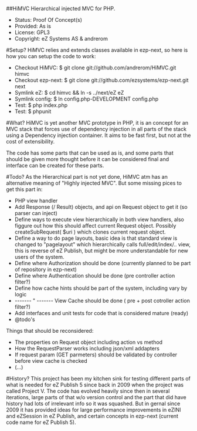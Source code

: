 ##HiMVC
Hierarchical injected MVC for PHP.

* Status: Proof Of Concept(s)
* Provided: As is
* License: GPL3
* Copyright: eZ Systems AS & andrerom

#Setup?
HiMVC relies and extends classes available in ezp-next, so here is how you can setup the code to work:

* Checkout HiMVC: $ git clone git://github.com/andrerom/HiMVC.git himvc
* Checkout ezp-next: $ git clone git://github.com/ezsystems/ezp-next.git next
* Symlink eZ: $ cd himvc && ln -s ../next/eZ eZ
* Symlink config: $ ln config.php-DEVELOPMENT config.php
* Test: $ php index.php
* Test: $ phpunit

#What?
HiMVC is yet another MVC prototype in PHP, it is an concept for an MVC stack that forces use of dependency injection in all parts of the stack using a Dependency injection container. It aims to be fast first, but not at the cost of extensibility.

The code has some parts that can be used as is, and some parts that should be given more thought before it can be considered final and interface can be created for these parts.

#Todo?
As the Hierarchical part is not yet done, HiMVC atm has an alternative meaning of "Highly injected MVC". But some missing pices to get this part in:

* PHP view handler
* Add Response (/ Result) objects, and api on Request object to get it (so parser can inject)
* Define ways to execute view hierarchically in both view handlers, also figgure out how this should affect current Request object. Possibly createSubRequest( $uri ) which clones current request object.
* Define a way to do page layouts, basic idea is that standard view is changed to "pagelayout" which hierarchically calls full/edit/index/.. view, this is reverse of eZ Publish, but might be more understandable for new users of the system.
* Define where Authorization should be done (currently planned to be part of repository in ezp-next)
* Define where Authentication should be done (pre controller action filter?)
* Define how cache hints should be part of the system, including vary by logic
* ------- " -------  View Cache should be done ( pre + post cotroller action filter?)
* Add interfaces and unit tests for code that is considered mature (ready)
* @todo's

Things that should be reconsidered:

* The properties on Request object including action vs method
* How the RequestParser works including json/xml addapters
* If request param (GET parmeters) should be validated by controller before view cache is checked
* (...)

#History?
This project has been my kitchen sink for testing different parts of what is needed for eZ Publish 5 since back in 2009 when the project was called Project V.
The code has evolved heavily since then in several iterations, large parts of that w/o version control and the part that did have history had lots of irrelevant info so it was squashed. But in gernal since 2009 it has provided ideas for large performance improvements in eZINI and eZSession in eZ Publish, and certain concepts in ezp-next (current code name for eZ Publish 5).
